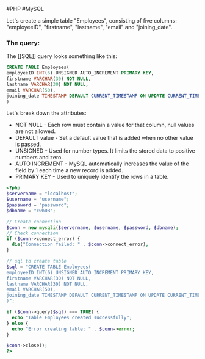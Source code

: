 #PHP #MySQL 

Let's create a simple table "Employees", consisting of five columns: "employeeID", "firstname", "lastname", "email" and "joining_date".
### **The query:**
The [[SQL]] query looks something like this:
```sql
CREATE TABLE Employees(
employeeID INT(6) UNSIGNED AUTO_INCREMENT PRIMARY KEY,
firstname VARCHAR(30) NOT NULL,
lastname VARCHAR(30) NOT NULL,
email VARCHAR(50),
joining_date TIMESTAMP DEFAULT CURRENT_TIMESTAMP ON UPDATE CURRENT_TIMESTAMP
)
```

Let's break down the attributes:

- NOT NULL - Each row must contain a value for that column, null values are not allowed.
- DEFAULT value - Set a default value that is added when no other value is passed.
- UNSIGNED - Used for number types. It limits the stored data to positive numbers and zero.
- AUTO INCREMENT - MySQL automatically increases the value of the field by 1 each time a new record is added.
- PRIMARY KEY - Used to uniquely identify the rows in a table.

```php
<?php
$servername = "localhost";
$username = "username";
$password = "password";
$dbname = "cwhDB";

// Create connection
$conn = new mysqli($servername, $username, $password, $dbname);
// Check connection
if ($conn->connect_error) {
  die("Connection failed: " . $conn->connect_error);
}

// sql to create table
$sql = "CREATE TABLE Employees(
employeeID INT(6) UNSIGNED AUTO_INCREMENT PRIMARY KEY,
firstname VARCHAR(30) NOT NULL,
lastname VARCHAR(30) NOT NULL,
email VARCHAR(50),
joining_date TIMESTAMP DEFAULT CURRENT_TIMESTAMP ON UPDATE CURRENT_TIMESTAMP
)";

if ($conn->query($sql) === TRUE) {
  echo "Table Employees created successfully";
} else {
  echo "Error creating table: " . $conn->error;
}

$conn->close();
?>
```
